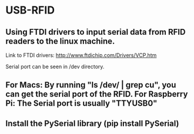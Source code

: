 # USB-RFID
Using FTDI drivers to input serial data from RFID readers to the linux machine. 
--------------------------------------------------------------------------------------------------
Link to FTDI drivers: http://www.ftdichip.com/Drivers/VCP.htm

Serial port can be seen in /dev directory. 

For Macs: By running "ls /dev/ | grep cu", you can get the serial port of the RFID.
For Raspberry Pi: The Serial port is usually "TTYUSB0"
--------------------------------------------------------------------------------------------------
Install the PySerial library
(pip install PySerial)
--------------------------------------------------------------------------------------------------

